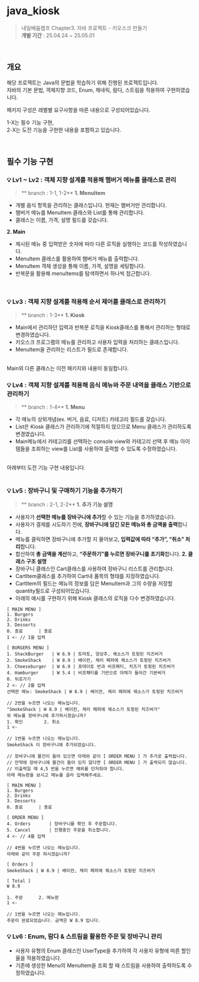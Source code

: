 # java_kiosk
> 내일배움캠프 Chapter3. 자바 프로젝트 - 키오스크 만들기<br>
**개발 기간** : 25.04.24 ~ 25.05.01

<br>

## 개요
해당 프로젝트는 Java의 문법을 학습하기 위해 진행된 프로젝트입니다. <br>
자바의 기본 문법, 객체지향 코드, Enum, 제네릭, 람다, 스트림을 적용하여 구현하였습니다.

패키지 구성은 레벨별 요구사항을 따른 내용으로 구성되어있습니다.

1-X는 필수 기능 구현, <br>
2-X는 도전 기능을 구현한 내용을 포함하고 있습니다.

<br>

## 필수 기능 구현
### 💡 Lv1 ~ Lv2 : 객체 지향 설계를 적용해 햄버거 메뉴를 클래스로 관리
> ** branch : 1-1, 1-2**
**1. MenuItem**
- 개별 음식 항목을 관리하는 클래스입니다. 현재는 햄버거만 관리합니다.
- 햄버거 메뉴를 MenuItem 클래스와 List를 통해 관리합니다.
- 클래스는 이름, 가격, 설명 필드를 갖습니다.

**2. Main**
- 제시된 메뉴 중 입력받은 숫자에 따라 다른 로직을 실행하는 코드를 작성하였습니다.
- MenuItem 클래스를 활용하여 햄버거 메뉴를 출력합니다.
- MenuItem 객체 생성을 통해 이름, 가격, 설명을 세팅합니다.
- 반복문을 활용해 menuItems를 탐색하면서 하나씩 접근합니다.

<br>

### 💡 Lv3 : 객체 지향 설계를 적용해 순서 제어를 클래스로 관리하기
> ** branch : 1-3**
**1. Kiosk**
- Main에서 관리하던 입력과 반복문 로직을 Kiosk클래스를 통해서 관리하는 형태로 변경하였습니다.
- 키오스크 프로그램의 메뉴를 관리하고 사용자 입력을 처리하는 클래스입니다.
- MenuItem을 관리하는 리스트가 필드로 존재합니다.
<br>
Main외 다른 클래스는 이전 패키지와 내용이 동일합니다.

<br>

### 💡 Lv4 : 객체 지향 설계를 적용해 음식 메뉴와 주문 내역을 클래스 기반으로 관리하기
> ** branch : 1-4**
**1. Menu**
- 각 메뉴의 상위개념(ex. 버거, 음료, 디저트) 카테고리 필드를 갖습니다.
- List<MenuItem>은 Kiosk 클래스가 관리하기에 적절하지 않으므로 Menu 클래스가 관리하도록 변경였습니다.
- Main메뉴에서 카테고리를 선택하는 console view와 카테고리 선택 후 메뉴 아이템들을 조회하는 view를 List<MenuItem>를 사용하여 출력할 수 있도록 수정하였습니다.

<br>
아래부터 도전 기능 구현 내용입니다.
<br>
<br>

### 💡 Lv5 : 장바구니 및 구매하기 기능을 추가하기
> ** branch : 2-1, 2-2**
**1. 추가 기능 설명**
- 사용자가 **선택한 메뉴를 장바구니에 추가**할 수 있는 기능을 추가하였습니다.
- 사용자가 결제를 시도하기 전에, **장바구니에 담긴 모든 메뉴와 총 금액을 출력**합니다.
- 메뉴를 클릭하면 장바구니에 추가할 지 물어보고, **입력값에 따라 “추가”, “취소” 처리**합니다.
- 합산하여 **총 금액을 계산**하고, **“주문하기”를 누르면 장바구니를 초기화**합니다.
**2. 클래스 구조 설명**
- 장바구니 클래스인 Cart클래스를 사용하여 장바구니 리스트를 관리합니다.
- CartItem클래스를 추가하여 Cart내 품목의 형태를 지정하였습니다.
- CartItem의 필드는 메뉴의 정보를 담은 MenuItem과 그의 수량을 저장할 quantity필드로 구성되어있습니다.
- 아래의 예시를 구현하기 위해 Kiosk 클래스의 로직을 다수 변경하였습니다.

```
[ MAIN MENU ]
1. Burgers
2. Drinks
3. Desserts
0. 종료      | 종료
1 <- // 1을 입력

[ BURGERS MENU ]
1. ShackBurger   | W 6.9 | 토마토, 양상추, 쉑소스가 토핑된 치즈버거
2. SmokeShack    | W 8.9 | 베이컨, 체리 페퍼에 쉑소스가 토핑된 치즈버거
3. Cheeseburger  | W 6.9 | 포테이토 번과 비프패티, 치즈가 토핑된 치즈버거
4. Hamburger     | W 5.4 | 비프패티를 기반으로 야채가 들어간 기본버거
0. 뒤로가기
2 <- // 2를 입력
선택한 메뉴: SmokeShack | W 8.9 | 베이컨, 체리 페퍼에 쉑소스가 토핑된 치즈버거

// 2번을 누르면 나오는 메뉴입니다.
"SmokeShack | W 8.9 | 베이컨, 체리 페퍼에 쉑소스가 토핑된 치즈버거"
위 메뉴를 장바구니에 추가하시겠습니까?
1. 확인        2. 취소
1 <-

// 1번을 누르면 나오는 메뉴입니다.
SmokeShack 이 장바구니에 추가되었습니다.

// 장바구니에 물건이 들어 있으면 아래와 같이 [ ORDER MENU ] 가 추가로 출력됩니다.
// 만약에 장바구니에 물건이 들어 있지 않다면 [ ORDER MENU ] 가 출력되지 않습니다. 
// 미출력일 때 4,5 번을 누르면 예외를 던저줘야 합니다.
아래 메뉴판을 보시고 메뉴를 골라 입력해주세요.

[ MAIN MENU ]
1. Burgers
2. Drinks
3. Desserts
0. 종료      | 종료

[ ORDER MENU ]
4. Orders       | 장바구니를 확인 후 주문합니다.
5. Cancel       | 진행중인 주문을 취소합니다.
4 <- // 4를 입력

// 4번을 누르면 나오는 메뉴입니다.
아래와 같이 주문 하시겠습니까?

[ Orders ]
SmokeShack | W 8.9 | 베이컨, 체리 페퍼에 쉑소스가 토핑된 치즈버거

[ Total ]
W 8.9

1. 주문      2. 메뉴판
1 <-

// 1번을 누르면 나오는 메뉴입니다.
주문이 완료되었습니다. 금액은 W 8.9 입니다.
```

### 💡 Lv6 : Enum, 람다 & 스트림을 활용한 주문 및 장바구니 관리 
- 사용자 유형의 Enum 클래스인 UserType을 추가하여 각 사용자 유형에 따른 할인율을 적용하였습니다.
- 기존에 생성한 Menu의 MenuItem을 조회 할 때 스트림을 사용하여 출력하도록 수정하였습니다.

